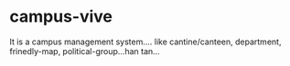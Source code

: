 # campus-vive

It is a campus management system....
like cantine/canteen, department, frinedly-map, political-group...han tan...
